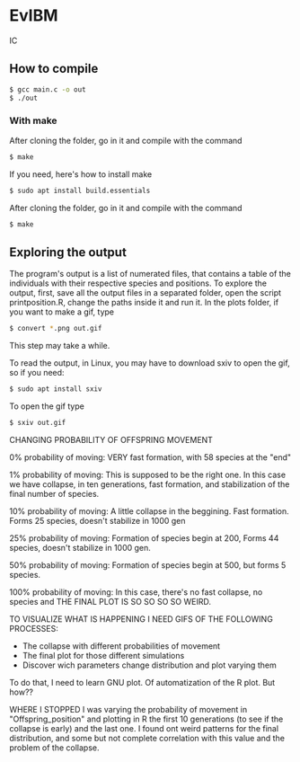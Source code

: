 # EvIBM
IC

## How to compile
```bash
$ gcc main.c -o out
$ ./out
```
### With make
After cloning the folder, go in it and compile with the command
```bash
$ make
```
If you need, here's how to install make
```bash
$ sudo apt install build.essentials
```
After cloning the folder, go in it and compile with the command
```bash
$ make
```
## Exploring the output
The program's output is a list of numerated files, that contains a table of the individuals with their respective species and positions. To explore the output, first, save all the output files in a separated folder, open the script printposition.R, change the paths inside it and run it. In the plots folder, if you want to make a gif, type
```bash
$ convert *.png out.gif
```
This step may take a while.

To read the output, in Linux, you may have to download sxiv to open the gif, so if you need:
```bash
$ sudo apt install sxiv
```
To open the gif type
```bash
$ sxiv out.gif
```

CHANGING PROBABILITY OF OFFSPRING MOVEMENT

0% probability of moving:
	VERY fast formation, with 58 species at the "end"

1% probability of moving:
	This is supposed to be the right one. In this case we have collapse, in ten generations, fast formation, and stabilization of the final number of species.

10% probability of moving:
	A little collapse in the beggining. Fast formation. Forms 25 species, doesn't stabilize in 1000 gen

25% probability of moving:
	Formation of species begin at 200, Forms 44 species, doesn't stabilize in 1000 gen.

50% probability of moving:
	Formation of species begin at 500, but forms 5 species.

100% probability of moving:
	In this case, there's no fast collapse, no species and THE FINAL PLOT IS SO SO SO SO WEIRD.




TO VISUALIZE WHAT IS HAPPENING I NEED GIFS OF THE FOLLOWING PROCESSES:

 - The collapse with different probabilities of movement
 - The final plot for those different simulations
 - Discover wich parameters change distribution and plot varying them

 To do that, I need to learn GNU plot. Of automatization of the R plot. But how??

 WHERE I STOPPED
 	I was varying the probability of movement in "Offspring_position" and plotting in R the first 10 generations (to see if the collapse is early) and the last one. I found ont weird patterns for the final distribution, and some but not complete correlation with this value and the problem of the collapse.